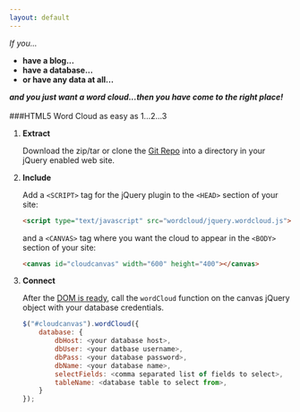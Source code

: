 ```yaml
---
layout: default
---
```


*If you...*

- **have a blog...**  
- **have a database...**    
- **or have any data at all...**  

***and you just want a word cloud...then you have come to the right place!***   
<br>
###HTML5 Word Cloud as easy as 1...2...3

1. **Extract**

	Download the zip/tar or clone the [Git Repo](https://github.com/mattedgod/MySQL-Word-Cloud) into a directory in your jQuery enabled web site.
	
2. **Include**

	Add a `<SCRIPT>` tag for the jQuery plugin to the `<HEAD>` section of your site:
	
	``` html
	<script type="text/javascript" src="wordcloud/jquery.wordcloud.js"></script>
	```
	
	and a `<CANVAS>` tag where you want the cloud to appear in the `<BODY>` section of your site:
	
	``` html
	<canvas id="cloudcanvas" width="600" height="400"></canvas>
	```

3. **Connect**

	After the [DOM is ready](http://api.jquery.com/ready/), call the `wordCloud` function on the canvas jQuery object with your database credentials.
		
	``` js
	$("#cloudcanvas").wordCloud({
		database: {
			dbHost: <your database host>,
			dbUser: <your datbase username>,
			dbPass: <your database password>,
			dbName: <your database name>,
			selectFields: <comma separated list of fields to select>,
			tableName: <database table to select from>,
		}
	});
	```